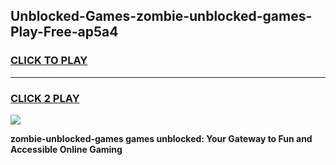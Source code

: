 
## Unblocked-Games-zombie-unblocked-games-Play-Free-ap5a4
<h3>
<a href="https://premium76.site?title=zombie-unblocked-games&ref=22A">CLICK TO PLAY</a></h3>
<hr>

<h3>
<a href="https://premium76.site?title=zombie-unblocked-games&ref=22A">CLICK 2 PLAY</a>
  
</h3>

<a href="https://premium76.site?title=zombie-unblocked-games&ref=22A"><img src="https://clearcache.store/games.png"></a>


**zombie-unblocked-games games unblocked: Your Gateway to Fun and Accessible Online Gaming**
